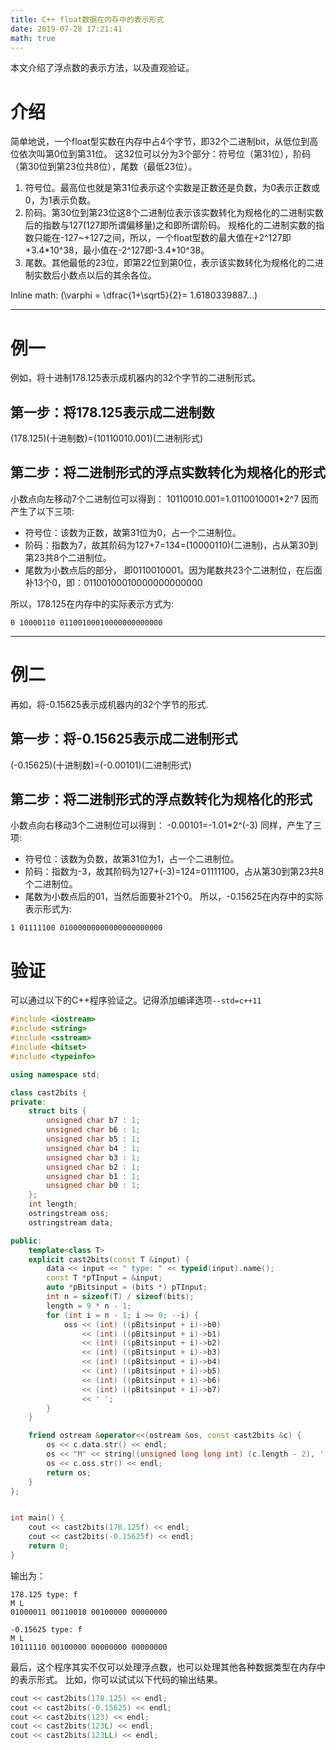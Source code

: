 ```yaml
---
title: C++ float数据在内存中的表示形式
date: 2019-07-28 17:21:41
math: true
---
```


本文介绍了浮点数的表示方法，以及直观验证。

<!--more-->

# 介绍

简单地说，一个float型实数在内存中占4个字节，即32个二进制bit，从低位到高位依次叫第0位到第31位。
这32位可以分为3个部分：符号位（第31位），阶码（第30位到第23位共8位），尾数（最低23位）。 
1. 符号位。最高位也就是第31位表示这个实数是正数还是负数，为0表示正数或0，为1表示负数。
2. 阶码。第30位到第23位这8个二进制位表示该实数转化为规格化的二进制实数后的指数与127(127即所谓偏移量)之和即所谓阶码。
规格化的二进制实数的指数只能在-127~+127之间，所以，一个float型数的最大值在+2^127即+3.4\*10^38，最小值在-2^127即-3.4\*10^38。
1. 尾数。其他最低的23位，即第22位到第0位，表示该实数转化为规格化的二进制实数后小数点以后的其余各位。

Inline math: \(\varphi = \dfrac{1+\sqrt5}{2}= 1.6180339887…\)

---
# 例一
例如，将十进制178.125表示成机器内的32个字节的二进制形式。

## 第一步：将178.125表示成二进制数
(178.125)(十进制数)=(10110010.001)(二进制形式)
## 第二步：将二进制形式的浮点实数转化为规格化的形式
小数点向左移动7个二进制位可以得到：
10110010.001=1.0110010001*2^7
因而产生了以下三项: 
- 符号位：该数为正数，故第31位为0，占一个二进制位。
- 阶码：指数为7，故其阶码为127+7=134=(10000110)(二进制)，占从第30到第23共8个二进制位。
- 尾数为小数点后的部分， 即0110010001。因为尾数共23个二进制位，在后面补13个0，即：01100100010000000000000

所以，178.125在内存中的实际表示方式为: 
```
0 10000110 01100100010000000000000
```

---
# 例二
再如，将-0.15625表示成机器内的32个字节的形式. 
## 第一步：将-0.15625表示成二进制形式
(-0.15625)(十进制数)=(-0.00101)(二进制形式)
## 第二步：将二进制形式的浮点数转化为规格化的形式
小数点向右移动3个二进制位可以得到：
-0.00101=-1.01*2^(-3)
同样，产生了三项: 
- 符号位：该数为负数，故第31位为1，占一个二进制位。
- 阶码：指数为-3，故其阶码为127+(-3)=124=01111100，占从第30到第23共8个二进制位。
- 尾数为小数点后的01，当然后面要补21个0。
所以，-0.15625在内存中的实际表示形式为: 
```
1 01111100 01000000000000000000000
```

# 验证
可以通过以下的C++程序验证之。记得添加编译选项`--std=c++11`
```c++
#include <iostream>
#include <string>
#include <sstream>
#include <bitset>
#include <typeinfo>

using namespace std;

class cast2bits {
private:
    struct bits {
        unsigned char b7 : 1;
        unsigned char b6 : 1;
        unsigned char b5 : 1;
        unsigned char b4 : 1;
        unsigned char b3 : 1;
        unsigned char b2 : 1;
        unsigned char b1 : 1;
        unsigned char b0 : 1;
    };
    int length;
    ostringstream oss;
    ostringstream data;

public:
    template<class T>
    explicit cast2bits(const T &input) {
        data << input << " type: " << typeid(input).name();
        const T *pTInput = &input;
        auto *pBitsinput = (bits *) pTInput;
        int n = sizeof(T) / sizeof(bits);
        length = 9 * n - 1;
        for (int i = n - 1; i >= 0; --i) {
            oss << (int) ((pBitsinput + i)->b0)
                << (int) ((pBitsinput + i)->b1)
                << (int) ((pBitsinput + i)->b2)
                << (int) ((pBitsinput + i)->b3)
                << (int) ((pBitsinput + i)->b4)
                << (int) ((pBitsinput + i)->b5)
                << (int) ((pBitsinput + i)->b6)
                << (int) ((pBitsinput + i)->b7)
                << ' ';
        }
    }

    friend ostream &operator<<(ostream &os, const cast2bits &c) {
        os << c.data.str() << endl;
        os << "M" << string((unsigned long long int) (c.length - 2), ' ') << "L" << endl;
        os << c.oss.str() << endl;
        return os;
    }
};


int main() {
    cout << cast2bits(178.125f) << endl;
    cout << cast2bits(-0.15625f) << endl;
    return 0;
}
```

输出为：
```
178.125 type: f
M L
01000011 00110010 00100000 00000000 

-0.15625 type: f
M L
10111110 00100000 00000000 00000000

```

最后，这个程序其实不仅可以处理浮点数，也可以处理其他各种数据类型在内存中的表示形式。
比如，你可以试试以下代码的输出结果。
```c++
cout << cast2bits(178.125) << endl;
cout << cast2bits(-0.15625) << endl;
cout << cast2bits(123) << endl;
cout << cast2bits(123L) << endl;
cout << cast2bits(123LL) << endl;
```